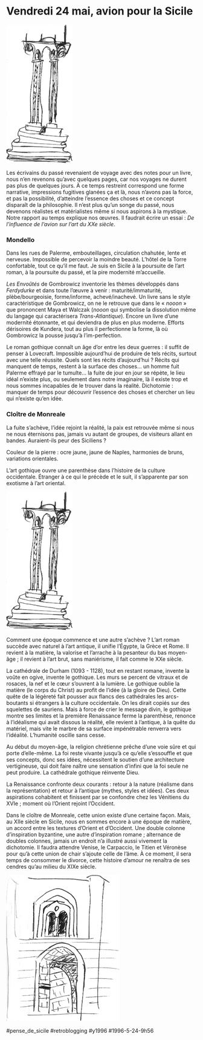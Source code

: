 # Vendredi 24 mai, avion pour la Sicile

![](_i/monreale.png)

Les écrivains du passé revenaient de voyage avec des notes pour un livre, nous n’en revenons qu’avec quelques pages, car nos voyages ne durent pas plus de quelques jours. À ce temps restreint correspond une forme narrative, impressions fugitives glanées ça et là, nous n’avons pas la force, et pas la possibilité, d’atteindre l’essence des choses et ce concept disparaît de la philosophie. Il n’est plus qu’un songe du passé, nous devenons réalistes et matérialistes même si nous aspirons à la mystique. Notre rapport au temps explique nos œuvres. Il faudrait écrire un essai : *De l’influence de l’avion sur l’art du XXe siècle*.

### Mondello

Dans les rues de Palerme, embouteillages, circulation chahutée, lente et nerveuse. Impossible de percevoir la moindre beauté. L’hôtel de la Torre confortable, tout ce qu’il me faut. Je suis en Sicile à la poursuite de l’art roman, à la poursuite du passé, et la pire modernité m’accueille.

*Les Envoûtés* de Gombrowicz inventorie les thèmes développés dans *Ferdydurke* et dans toute l’œuvre à venir : maturité/immaturité, plèbe/bourgeoisie, forme/informe, achevé/inachevé. Un livre sans le style caractéristique de Gombrowicz, on ne le retrouve que dans le « *nooon* » que prononcent Maya et Walczak (*nooon* qui symbolise la dissolution même du langage qui caractérisera *Trans-Atlantique*). Encore un livre d’une modernité étonnante, et qui deviendra de plus en plus moderne. Efforts dérisoires de Kundera, tout au plus il perfectionne la forme, là où Gombrowicz la pousse jusqu’à l’im-perfection.

Le roman gothique connaît un âge d’or entre les deux guerres : il suffit de penser à Lovecraft. Impossible aujourd’hui de produire de tels récits, surtout avec une telle réussite. Quels sont les récits d’aujourd’hui ? Récits qui manquent de temps, restent à la surface des choses… un homme fuit Palerme effrayé par le tumulte… la fuite de jour en jour se répète, le lieu idéal n’existe plus, ou seulement dans notre imaginaire, là il existe trop et nous sommes incapables de le trouver dans la réalité. Dichotomie : manquer de temps pour découvrir l’essence des choses et chercher un lieu qui n’existe qu’en idée.

### Cloître de Monreale

La fuite s’achève, l’idée rejoint la réalité, la paix est retrouvée même si nous ne nous éternisons pas, jamais vu autant de groupes, de visiteurs allant en bandes. Auraient-ils peur des Siciliens ?

Couleur de la pierre : ocre jaune, jaune de Naples, harmonies de bruns, variations orientales.

L’art gothique ouvre une parenthèse dans l’histoire de la culture occidentale. Étranger à ce qui le précède et le suit, il s’apparente par son exotisme à l’art oriental.

![Monreale](_i/monreale.png)

Comment une époque commence et une autre s’achève ? L’art roman succède avec naturel à l’art antique, il unifie l’Égypte, la Grèce et Rome. Il revient à la matière, la valorise et l’arrache à la pesanteur du bas moyen-âge ; il revient à l’art brut, sans maniérisme, il fait comme le XXe siècle.

La cathédrale de Durham (1093 - 1128), tout en restant romane, invente la voûte en ogive, invente le gothique. Les murs se percent de vitraux et de rosaces, la nef et le cœur s’ouvrent à la lumière. Le gothique oublie la matière (le corps du Christ) au profit de l’idée (à la gloire de Dieu). Cette quête de la légèreté fait pousser aux flancs des cathédrales les arcs-boutants si étrangers à la culture occidentale. On les dirait copiés sur des squelettes de sauriens. Mais à force de crier le message divin, le gothique montre ses limites et la première Renaissance ferme la parenthèse, renonce à l’idéalisme qui avait dissous la réalité, elle revient à l’antique, à la quête du matériel, mais vite le marbre de sa surface impénétrable renverra vers l’idéalité. L’humanité oscille sans cesse.

Au début du moyen-âge, la religion chrétienne prêche d’une voie sûre et qui porte d’elle-même. La foi reste vivante jusqu’à ce qu’elle s’essouffle et que ses concepts, donc ses idées, nécessitent le soutien d’une architecture vertigineuse, qui doit faire naître une sensation d’infini que la foi seule ne peut produire. La cathédrale gothique réinvente Dieu.

La Renaissance confronte deux courants : retour à la nature (réalisme dans la représentation) et retour à l’antique (mythes, styles et idées). Ces deux aspirations cohabitent et finissent par se confondre chez les Vénitiens du XVIe ; moment où l’Orient rejoint l’Occident.

Dans le cloître de Monreale, cette union existe d’une certaine façon. Mais, au XIIe siècle en Sicile, nous en sommes encore à une époque de matière, un accord entre les textures d’Orient et d’Occident. Une double colonne d’inspiration byzantine, une autre d’inspiration romane ; alternance de doubles colonnes, jamais un endroit n’a illustré aussi vivement la dichotomie. Il faudra attendre Venise, le Carpaccio, le Titien et Véronèse pour qu’à cette union de chair s’ajoute celle de l’âme. À ce moment, il sera temps de consommer le divorce, cette histoire d’amour ne renaîtra de ses cendres qu’au milieu du XIXe siècle.

![Monreale](_i/monreale2.png)



#pense_de_sicile #retroblogging #y1996 #1996-5-24-9h56
